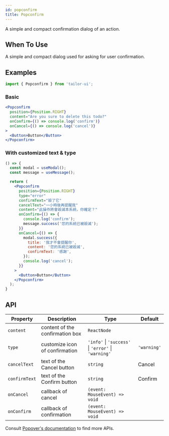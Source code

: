 ```yaml
---
id: popconfirm
title: Popconfirm
---
```


A simple and compact confirmation dialog of an action.

## When To Use

A simple and compact dialog used for asking for user confirmation.

## Examples

```js
import { Popconfirm } from 'tailor-ui';
```

### Basic

```jsx live
<Popconfirm
  position={Position.RIGHT}
  content="Are you sure to delete this todo?"
  onConfirm={() => console.log('confirm')}
  onCancel={() => console.log('cancel')}
>
  <Button>Button</Button>
</Popconfirm>
```

### With customized text & type

```jsx live
() => {
  const modal = useModal();
  const message = useMessage();

  return (
    <Popconfirm
      position={Position.RIGHT}
      type="error"
      confirmText="毀了它"
      cancelText="一小時後再提醒我"
      content="此操作將會毀滅本系統，你確定？"
      onConfirm={() => {
        console.log('confirm');
        message.success('您的系統已被毀滅');
      }}
      onCancel={() => {
        modal.success({
          title: '我才不會提醒你',
          content: '您的系統已被毀滅',
          confirmText: '感謝',
        });
        console.log('cancel');
      }}
    >
      <Button>Button</Button>
    </Popconfirm>
  );
}
```

## API

| Property          | Description                                    | Type                                                | Default     |
|-------------------|------------------------------------------------|-----------------------------------------------------|-------------|
| `content`         | content of the confirmation box                | `ReactNode`                                         |             |
| `type`            | customize icon of confirmation                 | `'info'` \| `'success'` \| `'error'` \| `'warning'` | `'warning'` |
| `cancelText`      | text of the Cancel button                      | `string`                                            |    Cancel         |
| `confirmText`     | text of the Confirm button                     | `string`                                            |     Confirm        |
| `onCancel`        | callback of cancel                             | `(event: MouseEvent) => void`                       |             |
| `onConfirm`       | callback of confirmation                       | `(event: MouseEvent) => void`                       |             |

Consult [Popover's documentation](Popover.md#api) to find more APIs.
